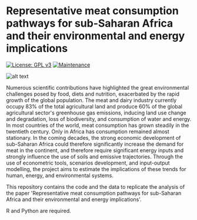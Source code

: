 # Representative meat consumption pathways for sub-Saharan Africa and their environmental and energy implications

[![License: GPL v3](https://img.shields.io/badge/License-GPLv3-blue.svg)](https://www.gnu.org/licenses/gpl-3.0) [![Maintenance](https://img.shields.io/badge/Maintained%3F-yes-green.svg)](https://GitHub.com/Naereen/StrapDown.js/graphs/commit-activity)

![alt text](https://github.com/giacfalk/PrElGen/blob/master/histev.png?raw=true)

Numerous scientific contributions have highlighted the great environmental challenges posed by food, diets and nutrition, exacerbated by the rapid growth of the global population. The meat and dairy industry currently occupy 83% of the total agricultural land and produce 60% of the global agricultural sector's greenhouse gas emissions, inducing land use change and degradation, loss of biodiversity, and consumption of water and energy. In most countries of the world, meat consumption has grown steadily in the twentieth century. Only in Africa has consumption remained almost stationary. In the coming decades, the strong economic development of sub-Saharan Africa could therefore significantly increase the demand for meat in the continent, and therefore require significant energy inputs and strongly influence the use of soils and emissive trajectories. Through the use of econometric tools, scenarios development, and input-output modelling, the project aims to estimate the implications of these trends for human, energy, and environmental systems.

This repository contains the code and the data to replicate the analysis of the paper 'Representative meat consumption pathways for sub-Saharan Africa and their environmental and energy implications'. 

R and Python are required. 
